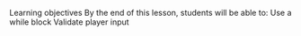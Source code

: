 Learning objectives
By the end of this lesson, students will be able to:
Use a while block
Validate player input
